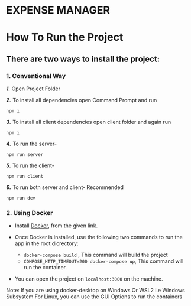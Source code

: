 <h1>EXPENSE MANAGER</h1>

# How To Run the Project

## There are two ways to install the project:

### 1. Conventional Way

**_1._** Open Project Folder</br>

**_2._** To install all dependencies open Command Prompt and run

```
npm i
```

**_3._** To install all client dependencies open client folder and again run

```
npm i
```

**_4._** To run the server-

```
npm run server
```

**_5._** To run the client-

```
npm run client
```

**_6._** To run both server and client- Recommended

```
npm run dev
```

### 2. Using Docker

- Install [Docker](https://docs.docker.com/engine/install/), from the given link.

- Once Docker is installed, use the following two commands to run the app in the root dicrectory:
  - `docker-compose build` , This command will build the project
  - `COMPOSE_HTTP_TIMEOUT=200 docker-compose up`, This command will run the container.
- You can open the project on `localhost:3000` on the machine.

Note: If you are using docker-desktop on Windows Or WSL2 i.e Windows Subsystem For Linux, you can use the GUI Options to run the containers

